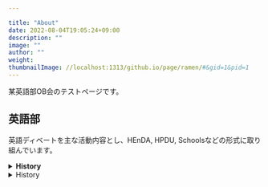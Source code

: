 ```yaml
---

title: "About"
date: 2022-08-04T19:05:24+09:00
description: ""
image: ""
author: ""
weight: 
thumbnailImage: //localhost:1313/github.io/page/ramen/#&gid=1&pid=1
---
```


某英語部OB会のテストページです。

<!--more-->


## 英語部
英語ディベートを主な活動内容とし、HEnDA, HPDU, Schoolsなどの形式に取り組んでいます。




<details><summary><b>History</b></summary>

設立




</details>




<details><summary>History</summary>


初代


</details>
